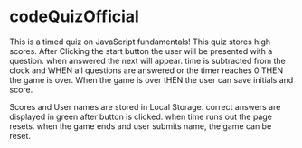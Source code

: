# codeQuizOfficial
This is a timed quiz on JavaScript fundamentals!
This quiz stores high scores.
After Clicking the start button the user will be presented with a question.
when answered the next will appear.
time is subtracted from the clock and WHEN all questions are answered or the timer reaches 0
THEN the game is over. When the game is over tHEN the user can save initials and score.

Scores and User names are stored in Local Storage.
correct answers are displayed in green after button is clicked.
when time runs out the page resets.
when the game ends and user submits name, the game can be reset.
